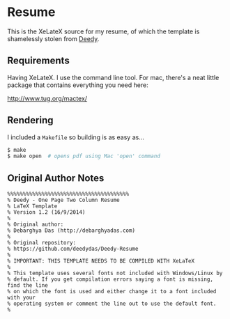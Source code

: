 Resume
======

This is the XeLateX source for my resume, of which the template is shamelessly stolen from
[Deedy](https://github.com/deedydas/Deedy-Resume).

## Requirements

Having XeLateX.  I use the command line tool.  For mac, there's a neat little
package that contains everything you need here:

http://www.tug.org/mactex/


## Rendering

I included a `Makefile` so building is as easy as...
```bash
$ make
$ make open  # opens pdf using Mac 'open' command
```


## Original Author Notes

```
%%%%%%%%%%%%%%%%%%%%%%%%%%%%%%%%%%%%%%%
% Deedy - One Page Two Column Resume
% LaTeX Template
% Version 1.2 (16/9/2014)
%
% Original author:
% Debarghya Das (http://debarghyadas.com)
%
% Original repository:
% https://github.com/deedydas/Deedy-Resume
%
% IMPORTANT: THIS TEMPLATE NEEDS TO BE COMPILED WITH XeLaTeX
%
% This template uses several fonts not included with Windows/Linux by
% default. If you get compilation errors saying a font is missing, find the line
% on which the font is used and either change it to a font included with your
% operating system or comment the line out to use the default font.
%
```
